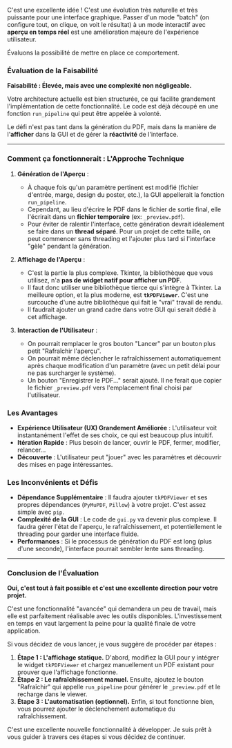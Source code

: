 C'est une excellente idée ! C'est une évolution très naturelle et très puissante pour une interface graphique. Passer d'un mode "batch" (on configure tout, on clique, on voit le résultat) à un mode interactif avec **aperçu en temps réel** est une amélioration majeure de l'expérience utilisateur.

Évaluons la possibilité de mettre en place ce comportement.

### Évaluation de la Faisabilité

**Faisabilité : Élevée, mais avec une complexité non négligeable.**

Votre architecture actuelle est bien structurée, ce qui facilite grandement l'implémentation de cette fonctionnalité. Le code est déjà découpé en une fonction `run_pipeline` qui peut être appelée à volonté.

Le défi n'est pas tant dans la génération du PDF, mais dans la manière de l'**afficher** dans la GUI et de gérer la **réactivité** de l'interface.

---

### Comment ça fonctionnerait : L'Approche Technique

1.  **Génération de l'Aperçu** :
    *   À chaque fois qu'un paramètre pertinent est modifié (fichier d'entrée, marge, design du poster, etc.), la GUI appellerait la fonction `run_pipeline`.
    *   Cependant, au lieu d'écrire le PDF dans le fichier de sortie final, elle l'écrirait dans un **fichier temporaire** (ex: `_preview.pdf`).
    *   Pour éviter de ralentir l'interface, cette génération devrait idéalement se faire dans un **thread séparé**. Pour un projet de cette taille, on peut commencer sans threading et l'ajouter plus tard si l'interface "gèle" pendant la génération.

2.  **Affichage de l'Aperçu** :
    *   C'est la partie la plus complexe. Tkinter, la bibliothèque que vous utilisez, n'a **pas de widget natif pour afficher un PDF**.
    *   Il faut donc utiliser une bibliothèque tierce qui s'intègre à Tkinter. La meilleure option, et la plus moderne, est **`tkPDFViewer`**. C'est une surcouche d'une autre bibliothèque qui fait le "vrai" travail de rendu.
    *   Il faudrait ajouter un grand cadre dans votre GUI qui serait dédié à cet affichage.

3.  **Interaction de l'Utilisateur** :
    *   On pourrait remplacer le gros bouton "Lancer" par un bouton plus petit "Rafraîchir l'aperçu".
    *   On pourrait même déclencher le rafraîchissement automatiquement après chaque modification d'un paramètre (avec un petit délai pour ne pas surcharger le système).
    *   Un bouton "Enregistrer le PDF..." serait ajouté. Il ne ferait que copier le fichier `_preview.pdf` vers l'emplacement final choisi par l'utilisateur.

### Les Avantages

-   **Expérience Utilisateur (UX) Grandement Améliorée** : L'utilisateur voit instantanément l'effet de ses choix, ce qui est beaucoup plus intuitif.
-   **Itération Rapide** : Plus besoin de lancer, ouvrir le PDF, fermer, modifier, relancer...
-   **Découverte** : L'utilisateur peut "jouer" avec les paramètres et découvrir des mises en page intéressantes.

### Les Inconvénients et Défis

-   **Dépendance Supplémentaire** : Il faudra ajouter `tkPDFViewer` et ses propres dépendances (`PyMuPDF`, `Pillow`) à votre projet. C'est assez simple avec `pip`.
-   **Complexité de la GUI** : Le code de `gui.py` va devenir plus complexe. Il faudra gérer l'état de l'aperçu, le rafraîchissement, et potentiellement le threading pour garder une interface fluide.
-   **Performances** : Si le processus de génération du PDF est long (plus d'une seconde), l'interface pourrait sembler lente sans threading.

---

### Conclusion de l'Évaluation

**Oui, c'est tout à fait possible et c'est une excellente direction pour votre projet.**

C'est une fonctionnalité "avancée" qui demandera un peu de travail, mais elle est parfaitement réalisable avec les outils disponibles. L'investissement en temps en vaut largement la peine pour la qualité finale de votre application.

Si vous décidez de vous lancer, je vous suggère de procéder par étapes :
1.  **Étape 1 : L'affichage statique.** D'abord, modifiez la GUI pour y intégrer le widget `tkPDFViewer` et chargez manuellement un PDF existant pour prouver que l'affichage fonctionne.
2.  **Étape 2 : Le rafraîchissement manuel.** Ensuite, ajoutez le bouton "Rafraîchir" qui appelle `run_pipeline` pour générer le `_preview.pdf` et le recharge dans le viewer.
3.  **Étape 3 : L'automatisation (optionnel).** Enfin, si tout fonctionne bien, vous pourrez ajouter le déclenchement automatique du rafraîchissement.

C'est une excellente nouvelle fonctionnalité à développer. Je suis prêt à vous guider à travers ces étapes si vous décidez de continuer.
